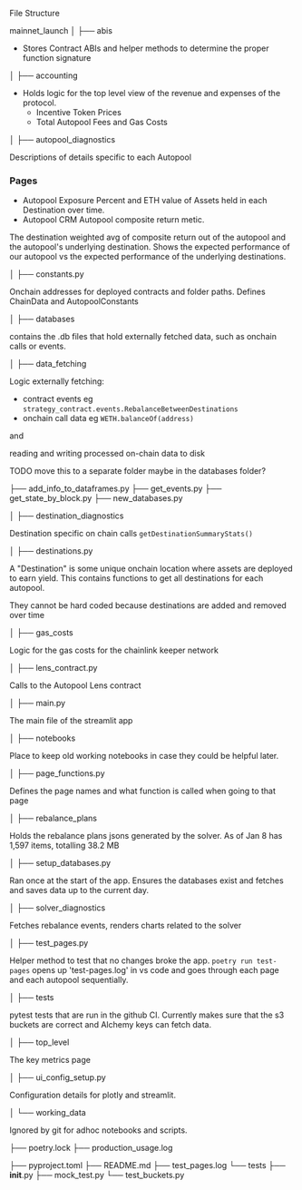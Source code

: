 File Structure


mainnet_launch
│   ├── abis

- Stores Contract ABIs and helper methods to determine the proper function signature 


│   ├── accounting

- Holds logic for the top level view of the revenue and expenses of the protocol.
    - Incentive Token Prices
    - Total Autopool Fees and Gas Costs


│   ├── autopool_diagnostics

Descriptions of details specific to each Autopool

### Pages

- Autopool Exposure
Percent and ETH value of Assets held in each Destination over time.
- Autopool CRM
Autopool composite return metic.

The destination weighted avg of composite return out of the autopool and the autopool's underlying destination. Shows the expected performance of our autopool vs the expected performance of the underlying destinations. 



│   ├── constants.py

Onchain addresses for deployed contracts and folder paths. Defines ChainData and AutopoolConstants


│   ├── databases

contains the .db files that hold externally fetched data, such as onchain calls or events.

│   ├── data_fetching

Logic externally fetching:
- contract events eg `strategy_contract.events.RebalanceBetweenDestinations`
- onchain call data eg `WETH.balanceOf(address)`

and

reading and writing processed on-chain data to disk

TODO move this to a separate folder maybe in the databases folder?


├── add_info_to_dataframes.py
├── get_events.py
├── get_state_by_block.py
├── new_databases.py


│   ├── destination_diagnostics

Destination specific on chain calls `getDestinationSummaryStats()`


│   ├── destinations.py

A "Destination" is some unique onchain location where assets are deployed to earn yield. 
This contains functions to get all destinations for each autopool. 

They cannot be hard coded because destinations are added and removed over time

│   ├── gas_costs

Logic for the gas costs for the chainlink keeper network

│   ├── lens_contract.py

Calls to the Autopool Lens contract


│   ├── main.py

The main file of the streamlit app

│   ├── notebooks

Place to keep old working notebooks in case they could be helpful later. 


│   ├── page_functions.py

Defines the page names and what function is called when going to that page

│   ├── rebalance_plans

Holds the rebalance plans jsons generated by the solver. As of Jan 8 has 1,597 items, totalling 38.2 MB


│   ├── setup_databases.py

Ran once at the start of the app. Ensures the databases exist and fetches and saves data up to the current day.

│   ├── solver_diagnostics

Fetches rebalance events, renders charts related to the solver


│   ├── test_pages.py

Helper method to test that no changes broke the app. `poetry run test-pages` opens up 'test-pages.log' in vs code and goes through each page and each autopool sequentially. 


│   ├── tests

pytest tests that are run in the github CI. Currently makes sure that the s3 buckets are correct and Alchemy keys can fetch data.


│   ├── top_level

The key metrics page



│   ├── ui_config_setup.py

Configuration details for plotly and streamlit. 


│   └── working_data

Ignored by git for adhoc notebooks and scripts.


├── poetry.lock
├── production_usage.log

├── pyproject.toml
├── README.md
├── test_pages.log
└── tests
    ├── __init__.py
    ├── mock_test.py
    └── test_buckets.py


